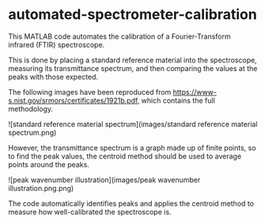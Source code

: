 # automated-spectrometer-calibration

This MATLAB code automates the calibration of a Fourier-Transform infrared (FTIR) spectroscope.

This is done by placing a standard reference material into the spectroscope, measuring its transmittance spectrum, and then comparing the values at the peaks with those expected.

The following images have been reproduced from https://www-s.nist.gov/srmors/certificates/1921b.pdf, which contains the full methodology.

![standard reference material spectrum](images/standard reference material spectrum.png)

However, the transmittance spectrum is a graph made up of finite points, so to find the peak values, the centroid method should be used to average points around the peaks.

![peak wavenumber illustration](images/peak wavenumber illustration.png.png)

The code automatically identifies peaks and applies the centroid method to measure how well-calibrated the spectroscope is.

